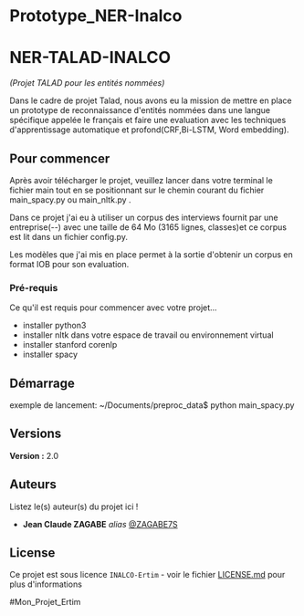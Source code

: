 # Prototype_NER-Inalco
# NER-TALAD-INALCO
_(Projet TALAD pour les entités nommées)_

Dans le cadre de projet Talad, nous avons eu la mission de mettre en place un prototype de reconnaissance d'entités nommées dans une langue spécifique appelée le français et faire une evaluation avec les techniques d'apprentissage automatique et profond(CRF,Bi-LSTM, Word embedding).

## Pour commencer

Après avoir télécharger le projet, veuillez lancer dans votre terminal le fichier main tout en se positionnant sur le chemin courant du fichier main_spacy.py ou main_nltk.py .

Dans ce projet j'ai eu à utiliser un corpus des interviews fournit par une entreprise(--) avec une taille de 64 Mo (3165 lignes, classes)et ce corpus est lit dans un fichier config.py.

Les modèles que j'ai mis en place permet à la sortie d'obtenir un corpus en format IOB pour son evaluation.

### Pré-requis

Ce qu'il est requis pour commencer avec votre projet...
- installer python3
- installer nltk dans votre espace de travail ou environnement virtual
- installer stanford corenlp
- installer spacy


## Démarrage
exemple de lancement: ~/Documents/preproc_data$ python main_spacy.py 


## Versions

**Version :** 2.0

## Auteurs
Listez le(s) auteur(s) du projet ici !
* **Jean Claude ZAGABE** _alias_ [@ZAGABE7S](https://github.com/ZAGABE7S)


## License

Ce projet est sous licence ``INALCO-Ertim`` - voir le fichier [LICENSE.md](LICENSE.md) pour plus d'informations


#Mon_Projet_Ertim
